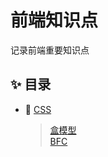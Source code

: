 # 前端知识点
记录前端重要知识点

## ✨ 目录

- 🌈 [CSS](./CSS/css.md)
  > [盒模型](./CSS/盒模型.md)  
  > [BFC](./CSS/BFC.md)